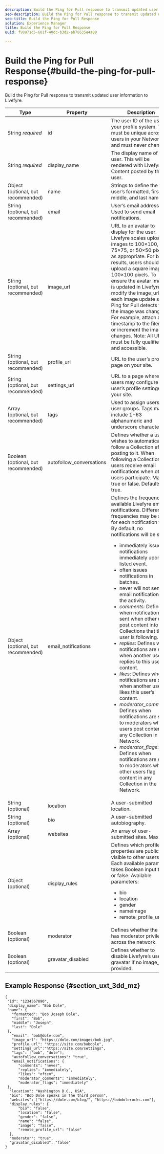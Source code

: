```yaml
---
description: Build the Ping for Pull response to transmit updated user information to Livefyre.
seo-description: Build the Ping for Pull response to transmit updated user information to Livefyre.
seo-title: Build the Ping for Pull Response
solution: Experience Manager
title: Build the Ping for Pull Response
uuid: f90871d5-601f-40dc-b3d2-ab78635e4a88

---
```


# Build the Ping for Pull Response{#build-the-ping-for-pull-response}

Build the Ping for Pull response to transmit updated user information to Livefyre.

|Type|Property|Description|
|--- |--- |--- |
|String *required*|id|The user ID of the user in your profile system. This must be unique across all users in your Network, and must never change.|
|String *required*|display_name|The display name of the user. This will be rendered with Livefyre Content posted by the user.|
|Object (optional, but recommended)|name|Strings to define the user’s formatted, first, middle, and last names.|
|String (optional, but recommended)|email|User’s email address. Used to send email notifications.|
|String (optional, but recommended)|image_url|URL to an avatar to display for the user. Livefyre scales uploaded images to 100×100, 75×75, or 50×50 pixels, as appropriate. For best results, users should upload a square image, at 100×100 pixels. To ensure the avatar image is updated in Livefyre, modify the image_url for each image update so Ping for Pull detects that the image was changed. For example, attach a timestamp to the filename or increment the image changes. Note:  All URLs must be fully qualified and accessible.|
|String (optional, but recommended)|profile_url|URL to the user’s profile page on your site.|
|String (optional, but recommended)|settings_url|URL to a page where users may configure the user’s profile settings for your site.|
|Array (optional, but recommended)|tags|Used to assign users to user groups. Tags may include 1-63 alphanumeric and underscore characters.|
|Boolean (optional, but recommended)|autofollow_conversations|Defines whether a user wishes to automatically follow a Collection after posting to it. When following a Collection, users receive email notifications when other users participate. May be true or false. Defaults to true.|
|Object (optional, but recommended)|email_notifications|Defines the frequency of available Livefyre email notifications. Different frequencies may be set for each notification type. By default, no notifications will be sent. <br><ul><li> immediately issues notifications immediately upon the listed event. </li><li>often issues notifications in batches. </li><li> never will not send email notification for the activity. </li><li>*comments*: Defines when notifications are sent when other users post content into Collections that this user is following. </li><li>*replies*: Defines when notifications are sent when another user replies to this user’s content.</li><li>*likes*: Defines when notifications are sent when another user likes this user’s content.</li><li>*moderator_comments*: Defines when notifications are sent to moderators when users post content to any Collection in the Network.</li><li>*moderator_flags*: Defines when notifications are sent to moderators when other users flag content in any Collection in the Network.</li></ul>|
|String (optional)|location|A user-submitted location.|
|String (optional)|bio|A user-submitted autobiography.|
|Array (optional)|websites|An array of user-submitted sites. Max = 2.|
|Object (optional)|display_rules|Defines which profile properties are publicly visible to other users. Each available parameter takes Boolean input true or false. Available parameters:  <br><ul><li>bio </li><li> location</li><li>  gender </li><li>nameimage </li><li> remote_profile_url</li></ul>|
|Boolean (optional)|moderator|Defines whether the user has moderator privileges across the network.|
|Boolean (optional)|gravatar_disabled|Defines whether to disable Livefyre’s use of a gravatar if no  image_url is provided.|

## Example Response {#section_uxt_3dd_mz}

```
{
 "id": "1234567890",
 "display_name": "Bob Dole",
 "name": {
   "formatted": "Bob Joseph Dole",
   "first": "Bob",
   "middle": "Joseph",
   "last": "Dole"
 },
   "email": "bob@dole.com",
   "image_url": "https://dole.com/images/bob.jpg",
   "profile_url": "https://site.com/bobdole",
   "settings_url":"https://site.com/settings",
   "tags": ["bob", "dole"],
   "autofollow_conversations": "true",
   "email_notifications": {
      "comments": "never",
      "replies": "immediately",
      "likes": "often",
      "moderator_comments": "immediately",
      "moderator_flags": "immediately" 
 },
  "location": "Washington D.C., USA",
  "bio": "Bob Dole speaks in the third person",
  "websites": ["https://dole.com/blog/", "https://bobdolerocks.com"],
  "display_rules": {
      "bio": "false",
      "location": "false",
      "gender": "false",
      "name": "false",
      "image": "false",
      "remote_profile_url": "false"
  },
  "moderator": "true",
  "gravatar_disabled": "false"
}
```
